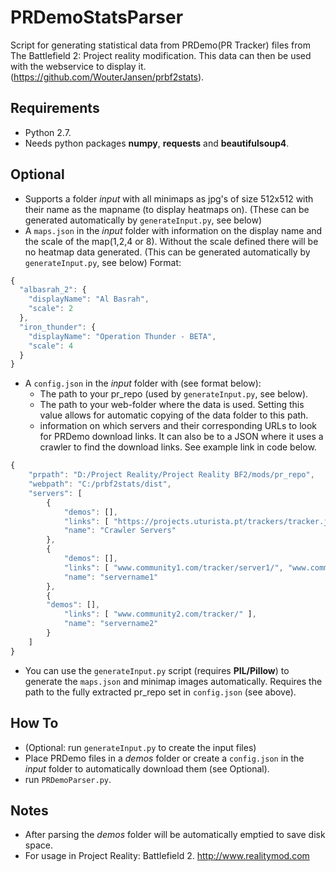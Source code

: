 # PRDemoStatsParser
Script for generating statistical data from PRDemo(PR Tracker) files from The Battlefield 2: Project reality modification. This data can then be used with the webservice to display it. (https://github.com/WouterJansen/prbf2stats).

## Requirements
* Python 2.7.
* Needs python packages **numpy**, **requests** and **beautifulsoup4**.

## Optional
* Supports a folder _input_ with all minimaps as jpg's of size 512x512 with their name as the mapname (to display heatmaps on). (These can be generated automatically by ```generateInput.py```, see below)
* A ```maps.json``` in the _input_ folder with information on the display name and the scale of the map(1,2,4 or 8). Without the scale defined there will be no heatmap data generated. (This can be generated automatically by ```generateInput.py```, see below) Format:
```javascript
{
  "albasrah_2": {
    "displayName": "Al Basrah",
    "scale": 2
  },
  "iron_thunder": {
    "displayName": "Operation Thunder - BETA",
    "scale": 4
  }
}
```
* A ```config.json``` in the _input_ folder with (see format below):
    * The path to your pr_repo (used by ```generateInput.py```, see below).
    * The path to your web-folder where the data is used. Setting this value allows for automatic copying of the data folder to this path. 
    * information on which servers and their corresponding URLs to look for PRDemo download links. It can also be to a JSON where it uses a crawler to find the download links. See example link in code below.
```javascript
{
    "prpath": "D:/Project Reality/Project Reality BF2/mods/pr_repo",
    "webpath": "C:/prbf2stats/dist",
    "servers": [
        {
            "demos": [],
            "links": [ "https://projects.uturista.pt/trackers/tracker.json" ],
            "name": "Crawler Servers"
        },
        {
            "demos": [],
            "links": [ "www.community1.com/tracker/server1/", "www.community1.com/tracker/server2/" ], 
            "name": "servername1"
        },
	    {
	    "demos": [],
            "links": [ "www.community2.com/tracker/" ], 
            "name": "servername2"
        }
    ]
}
```
* You can use the ```generateInput.py``` script (requires **PIL/Pillow**)  to generate the ```maps.json``` and minimap images automatically. Requires the path to the fully extracted pr_repo set in ```config.json``` (see above).
## How To
* (Optional: run ```generateInput.py``` to create the input files)
* Place PRDemo files in a _demos_ folder or create a ```config.json``` in the _input_ folder to automatically download them (see Optional).
* run ```PRDemoParser.py```.

## Notes 
* After parsing the _demos_ folder will be automatically emptied to save disk space.
* For usage in Project Reality: Battlefield 2. http://www.realitymod.com
